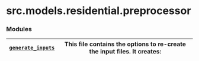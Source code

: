 # src.models.residential.preprocessor

### Modules

| [`generate_inputs`](src.models.residential.preprocessor.generate_inputs.md#module-src.models.residential.preprocessor.generate_inputs)   | This file contains the options to re-create the input files. It creates:   |
|------------------------------------------------------------------------------------------------------------------------------------------|----------------------------------------------------------------------------|
